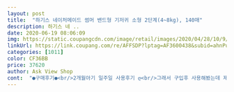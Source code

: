 ```yaml
---
layout: post 
title:  "하기스 네이처메이드 썸머 밴드형 기저귀 소형 2단계(4~8kg), 140매" 
description: 하기스 네 ..
date: 2020-06-19 08:06:09 
img: https://static.coupangcdn.com/image/retail/images/2020/04/28/10/9/9e52f207-bf00-49c5-a853-6475aee4afe7.jpg 
linkUrl: https://link.coupang.com/re/AFFSDP?lptag=AF3600438&subid=ahnPublicAsk&pageKey=1518385350&itemId=2605671669&vendorItemId=70596809258&traceid=V0-113-d1f8cfadba6c25b1 
categories: [1011] 
color: CF36BB 
price: 37620 
author: Ask View Shop 
cont:  "●구매후기●<br/>2개월아기 일주일 사용후기 ღ<br/>그래서 구입후 사용해봤는데 제가 느끼기에는 다른기저귀보다 조금 얇은 느낌이였거든요? 그래서  통풍만 잘되나? 흡수력이 별론가? 했는데 제 착각이였습니다<br/>밤기저귀나 외출용으로는 무리고 집에 있을 때 일상용으로 추천합니다.<br/><br/>아기 엉덩이 발진때문에 벌써부터 여름용 사용중이에요 발진 더 안생기고 좋네요^^<br/>얇고 부드러워서 여름에 쓰기 좋네요.<br/><br/>얇은 대신 두배는 자주 갈아주긴 해야해요.<br/><br/>엉덩이에 일단 ㅠㅠ 저희아기 땀이안차요너무 감동이에요<br/>여름용이 있다는걸 이번에 처음 알게되었어요.<br/>.<br/>ㅎ<br/>우리아기는 참 더위를 많이타요 ㅎ 다른아기들도 그렇겠지만<br/>유별나다 할정도로 땀이 많아요 ㅠ<br/>저는 밤기저귀랑 외출시엔 맥스드라이,<br/>저희아기 엉덩이 초예민인데 찔끔싸고 땀나면 울고불고 난리인데 요 기저귀 요물이에요<br/>제가 외출도 해봤거든요 제가 병원갈때 아기 요 기저귀 채워서 나갔는데! 외출하고도 땀이안나요.<br/> 지금 완전 더운거 아시죠? 와 감동쓰,, 혹시 여름용 기저귀 찾고계시면 네이처메이드 썸머 강추에요!!<br/>진짜 그 허리부분?부터 엉덩이까지 땀이안나요 !!!!!<br/>첫째라 아무것도 모르는 초보엄마거든요 !<br/>출산직후 타 브랜드기저귀 사용후 엉덩이 발진이 일어난 후에 네이처메이드를 알게되어 쭉사용해왔는데요 !<br/>통풍은 물론이고 흡수력도 뛰어나요<br/>평소엔 네이쳐메이드 씁니다.<br/><br/>" 
---
```

